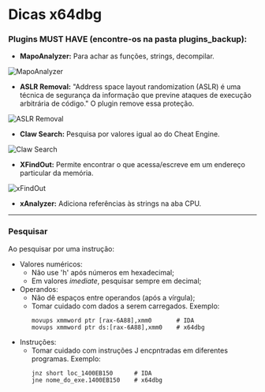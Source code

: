 # Dicas x64dbg
 
 
### Plugins MUST HAVE (encontre-os na pasta plugins_backup):

- **MapoAnalyzer:** Para achar as funções, strings, decompilar.  

![MapoAnalyzer](https://github.com/EliederSousa/Engenharia-Reversa-Disassembly-/blob/main/x64dbg/plugins_backup/MapoAnalyzer/mapo.png)

- **ASLR Removal:**	"Address space layout randomization (ASLR) é uma técnica de segurança da informação que previne ataques de execução arbitrária de código." O plugin remove essa proteção. 
 
![ASLR Removal](https://github.com/EliederSousa/Engenharia-Reversa-Disassembly-/blob/main/x64dbg/plugins_backup/ASLR_Removal/aslr.png)

- **Claw Search:** Pesquisa por valores igual ao do Cheat Engine.  

![Claw Search](https://github.com/EliederSousa/Engenharia-Reversa-Disassembly-/blob/main/x64dbg/plugins_backup/ClawSearch/claw.png)

- **XFindOut:** Permite encontrar o que acessa/escreve em um endereço particular da memória.  

![xFindOut](https://github.com/EliederSousa/Engenharia-Reversa-Disassembly-/blob/main/x64dbg/plugins_backup/xFindOut/xfindout.png)

- **xAnalyzer:** Adiciona referências às strings na aba CPU.

----------------------------------------------

### Pesquisar

Ao pesquisar por uma instrução:
- Valores numéricos:
  - Não use 'h' após números em hexadecimal;
  - Em valores *imediate*, pesquisar sempre em decimal;
- Operandos:
  - Não dê espaços entre operandos (após a vírgula);
  - Tomar cuidado com dados a serem carregados. Exemplo: 
    ```assembly
    movups xmmword ptr [rax-6A88],xmm0       # IDA
    movups xmmword ptr ds:[rax-6A88],xmm0    # x64dbg
    ```
- Instruções:
  - Tomar cuidado com instruções J encpntradas em diferentes programas. Exemplo:
    ```assembly
    jnz short loc_1400EB150      # IDA
    jne nome_do_exe.1400EB150    # x64dbg
    ```
  
